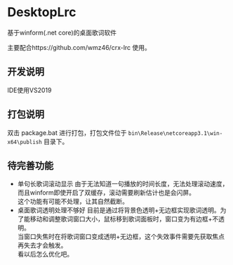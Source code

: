 # DesktopLrc
基于winform(.net core)的桌面歌词软件

主要配合https://github.com/wmz46/crx-lrc 使用。

## 开发说明
IDE使用VS2019

## 打包说明
双击 package.bat 进行打包，打包文件位于 `bin\Release\netcoreapp3.1\win-x64\publish` 目录下。

## 待完善功能
- 单句长歌词滚动显示 
    由于无法知道一句播放的时间长度，无法处理滚动速度，而且winform即使开启了双缓存，滚动需要刷新估计也是会闪屏。      
    这个功能有可能不处理，让其自然截断。    
- 桌面歌词透明处理不够好
    目前是通过将背景色透明+无边框实现歌词透明。为了能移动和调整歌词窗口大小，鼠标移到歌词面板时，窗口变为有边框+不透明。    
    当窗口失焦时在将歌词窗口变成透明+无边框，这个失效事件需要先获取焦点再失去才会触发。    
    看以后怎么优化吧。



